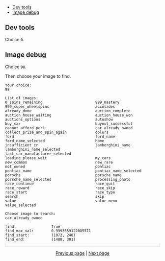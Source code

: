 - [Dev tools](#dev-tools)
- [Image debug](#image-debug)

## Dev tools

Choice `0`.

## Image debug

Choice `98`.

Then choose your image to find.

```
Your choice:
98

List of images:
0_spins_remaining                        999_mastery                              999_super_wheelspins                     accolades                               
already_done                             auction_complete                         auction_house_waiting                    auction_house_won                       
auctions_options                         autoshow                                 buy_car                                  buyout_successful                       
cannot_afford_perk                       car_already_owned                        collect_prize_and_spin_again             colors                                  
ford                                     ford_name                                ford_name_selected                       home                                    
insufficient_cr                          lamborghini_name                         lamborghini_name_selected                last_car_manufacturer_selected          
loading_please_wait                      my_cars                                  new_common                               new_rare                                
not_owned                                pontiac                                  pontiac_name                             pontiac_name_selected                   
porsche                                  porsche_name                             porsche_name_selected                    processing_photo                        
race_continue                            race_quit                                race_reward                              race_skip                               
race_start                               race_type                                search                                   skip                                    
value                                    value_menu                               value_selected

Choose image to search:
car_already_owned

find:                True
find_max_val:        0.9993559122085571
find_start:          (1072, 248)
find_end:            (1488, 301)
```

<hr>

<div align="center">
<a href="https://github.com/kevingrillet/Py-ForzaHorizon5-Tools/wiki/Contribute">Previous page</a>
|
<a href="https://github.com/kevingrillet/Py-ForzaHorizon5-Tools/wiki/Images">Next page</a>
</div>
